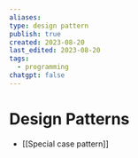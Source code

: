 ```yaml
---
aliases: 
type: design pattern
publish: true
created: 2023-08-20
last_edited: 2023-08-20
tags:
  - programming
chatgpt: false
---
```

# Design Patterns

- [[Special case pattern]]